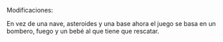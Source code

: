 Modificaciones:

En vez de una nave, asteroides y una base ahora el juego se basa en un bombero, fuego y un bebé al que tiene que rescatar.

